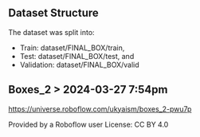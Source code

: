## Dataset Structure
  The dataset was split into:
  - Train: dataset/FINAL_BOX/train, 
  - Test: dataset/FINAL_BOX/test, and 
  - Validation: dataset/FINAL_BOX/valid

## Boxes_2 > 2024-03-27 7:54pm
https://universe.roboflow.com/ukyaism/boxes_2-pwu7p

Provided by a Roboflow user
License: CC BY 4.0

